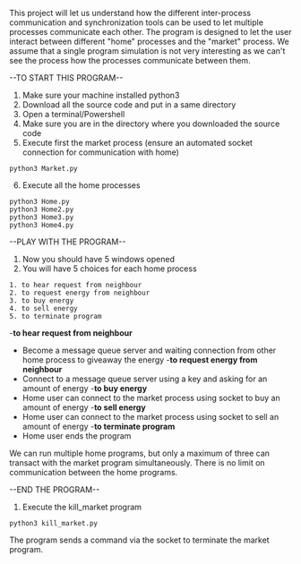 This project will let us understand how the different inter-process communication and synchronization tools can be used to let multiple processes communicate each other.
The program is designed to let the user interact between different "home" processes and the "market" process.
We assume that a single program simulation is not very interesting as we can't see the process how the processes communicate between them.

--TO START THIS PROGRAM--
1. Make sure your machine installed python3
2. Download all the source code and put in a same directory
3. Open a terminal/Powershell 
4. Make sure you are in the directory where you downloaded the source code
5. Execute first the market process (ensure an automated socket connection for communication with home)
```
python3 Market.py
```
6. Execute all the home processes
```
python3 Home.py
python3 Home2.py
python3 Home3.py
python3 Home4.py
```

--PLAY WITH THE PROGRAM--
1. Now you should have 5 windows opened
2. You will have 5 choices for each home process
```
1. to hear request from neighbour
2. to request energy from neighbour
3. to buy energy
4. to sell energy
5. to terminate program
```
  -**to hear request from neighbour**
   - Become a message queue server and waiting connection from other home process to giveaway the energy
 -**to request energy from neighbour**
   - Connect to a message queue server using a key and asking for an amount of energy
  -**to buy energy**
   - Home user can connect to the market process using socket to buy an amount of energy
  -**to sell energy**
   - Home user can connect to the market process using socket to sell an amount of energy
  -**to terminate program**
   - Home user ends the program 
  
We can run multiple home programs, but only a maximum of three can transact with the market program simultaneously. There is no limit on communication between the home programs.

--END THE PROGRAM--
1. Execute the kill_market program
```
python3 kill_market.py
```
The program sends a command via the socket to terminate the market program.

